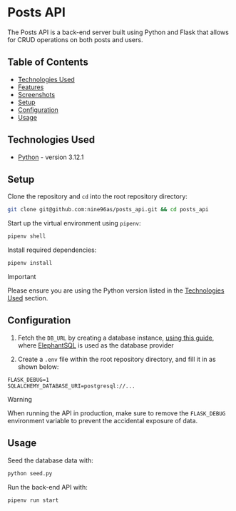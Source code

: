 # Posts API

The Posts API is a back-end server built using Python and Flask that allows for CRUD operations on both posts and users.

## Table of Contents

- [Technologies Used](#technologies-used)
- [Features](#features)
- [Screenshots](#screenshots)
- [Setup](#setup)
- [Configuration](#configuration)
- [Usage](#usage)

## Technologies Used

- [Python](https://www.python.org/) - version 3.12.1

## Setup

Clone the repository and `cd` into the root repository directory:

```sh
git clone git@github.com:nine96as/posts_api.git && cd posts_api
```

Start up the virtual environment using `pipenv`:

```sh
pipenv shell
```

Install required dependencies:

```sh
pipenv install
```

> [!important]
> Please ensure you are using the Python version listed in the [Technologies Used](#technologies-used) section.

## Configuration

1. Fetch the `DB_URL` by creating a database instance, [using this guide](https://www.elephantsql.com/docs/index.html), where [ElephantSQL](https://www.elephantsql.com/) is used as the database provider

2. Create a `.env` file within the root repository directory, and fill it in as shown below:

```env
FLASK_DEBUG=1
SQLALCHEMY_DATABASE_URI=postgresql://...
```

> [!warning]
> When running the API in production, make sure to remove the `FLASK_DEBUG` environment variable to prevent the accidental exposure of data.

## Usage

Seed the database data with:

```sh
python seed.py
```

Run the back-end API with:

```sh
pipenv run start
```
